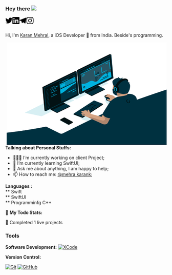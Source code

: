 ### Hey there <img src="https://media.giphy.com/media/hvRJCLFzcasrR4ia7z/giphy.gif" width="25px">

<a href="https://twitter.com/mehrakarank">
  <img align="left" alt="Karan Mehra | Twitter" width="22px" src="https://github.com/Arvindcs/Arvindcs/blob/main/Source/twitter.svg" />
</a>

<a href="https://www.linkedin.com/in/mehrakarank/">
  <img align="left" alt="Karan Mehra LinkdeIN" width="22px" src="https://github.com/Arvindcs/Arvindcs/blob/main/Source/linkedin.svg" />
</a>

<a href="https://t.me/TheWhiteD3vil">
  <img align="left" alt="Karan Mehra Telegram" width="22px" src="https://github.com/Arvindcs/Arvindcs/blob/main/Source/telegram.svg" />
</a>

<a href="https://www.instagram.com/mehra.karank/">
  <img align="left" alt="Karan Mehra Instagram" width="22px" src="https://github.com/Arvindcs/Arvindcs/blob/main/Source/instagram.svg" />
</a>
<br/>
<br/>

Hi, I'm [Karan Mehral](https://github.com/karanmehragit), a iOS Developer 🚀 from India. Beside's programming.

  <img align="right" alt="GIF" src="https://github.com/Arvindcs/Arvindcs/blob/main/Source/image.gif?raw=true" width="500" height="320" />
  
**Talking about Personal Stuffs:**

- 👨🏽‍💻 I’m currently working on client Project;
- 🌱 I’m currently learning SwiftUI; 
- 💬 Ask me about anything, I am happy to help;
- 📫 How to reach me: [@mehra.karank](https://www.instagram.com/mehra.karank/);

**Languages :**  
 ** Swift  <br/>
 ** SwiftUI <br/>
 ** Programminfg C++

🚧 **My Todo Stats:**
<!-- TODO-IST:START -->
🌸  Completed 1 live projects                  
<!-- TODO-IST:END -->


### Tools

**Software Development:**
[![XCode](https://img.shields.io/badge/-1575F9?style=flat&logo=Xcode&logoColor=white&link=https://github.com/arvindcs "XCode")](https://github.com/arvindcs)
 

**Version Control:**

[![Git](https://img.shields.io/badge/-Git-black?style=flat&logo=git&link=https://github.com/arvindcs)](https://github.com/karanmehragit) 
[![GitHub](https://img.shields.io/badge/-GitHub-181717?style=flat&logo=github&link=https://github.com/arvindcs)](https://github.com/karanmehragit)
<br/>

